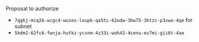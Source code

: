 Proposal to authorize
- `7qgkj-mcq26-wcgc4-wuzes-loupk-qa5tc-62udw-3bw75-3ktzc-p3vwo-4qe`
for subnet
- `5kdm2-62fc6-fwnja-hutkz-ycsnm-4z33i-woh43-4cenu-ev7mi-gii6t-4ae`
